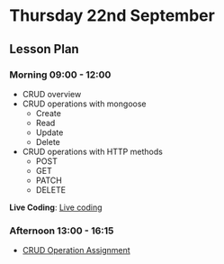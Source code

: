 # Thursday 22nd September

## Lesson Plan

### Morning 09:00 - 12:00

+ CRUD overview
+ CRUD operations with mongoose
  + Create
  + Read
  + Update
  + Delete
+ CRUD operations with HTTP methods
  + POST
  + GET
  + PATCH
  + DELETE

**Live Coding**: [Live coding](https://github.com/FbW-WD21-E11/livecoding-http-verbs-crud)

### Afternoon 13:00 - 16:15

+ [CRUD Operation Assignment](https://github.com/GillesDCI/db-crud-operations-assignment-es)
